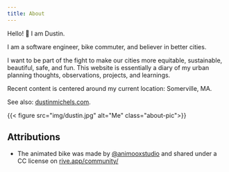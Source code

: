 ```yaml
---
title: About
---
```


Hello! 👋 I am Dustin.

I am a software engineer, bike commuter, and believer in better cities.

I want to be part of the fight to make our cities more equitable, sustainable, beautiful, safe, and fun. This website is essentially a diary of my urban planning thoughts, observations, projects, and learnings.

Recent content is centered around my current location: Somerville, MA.

See also: [dustinmichels.com](https://dustinmichels.com).

{{< figure src="img/dustin.jpg" alt="Me" class="about-pic">}}

## Attributions

- The animated bike was made by [@animooxstudio](https://rive.app/community/files/8905-17032-cycling-in-the-park/) and shared under a CC license on [rive.app/community/](https://rive.app/community/files/)
